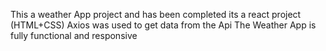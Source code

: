 This a weather App project and has been completed
its a react project (HTML+CSS)
Axios was used to get data from the Api
The Weather App is fully functional and responsive